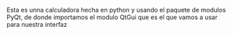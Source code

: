 Esta es unna calculadora hecha en python y usando el paquete de modulos PyQt, de donde importamos el modulo
QtGui que es el que vamos a usar para nuestra interfaz
